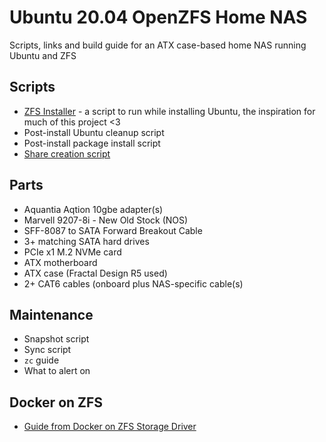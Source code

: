 # Ubuntu 20.04 OpenZFS Home NAS
Scripts, links and build guide for an ATX case-based home NAS running Ubuntu and ZFS

## Scripts

* [ZFS Installer](https://github.com/saveriomiroddi/zfs-installer) - a script to run while installing Ubuntu, the inspiration for much of this project <3 
* Post-install Ubuntu cleanup script
* Post-install package install script
* [Share creation script](zfs_share_maker.sh)

## Parts

* Aquantia Aqtion 10gbe adapter(s)
* Marvell 9207-8i - New Old Stock (NOS)
* SFF-8087 to SATA Forward Breakout Cable
* 3+ matching SATA hard drives
* PCIe x1 M.2 NVMe card
* ATX motherboard 
* ATX case (Fractal Design R5 used)
* 2+ CAT6 cables (onboard plus NAS-specific cable(s)

## Maintenance

* Snapshot script
* Sync script
* `zc` guide
* What to alert on

## Docker on ZFS

* [Guide from Docker on ZFS Storage Driver](https://docs.docker.com/storage/storagedriver/zfs-driver/)
